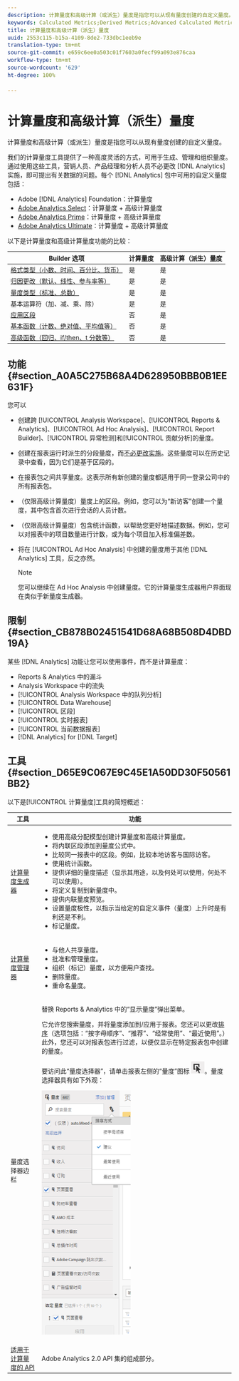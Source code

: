 ```yaml
---
description: 计算量度和高级计算（或派生）量度是指您可以从现有量度创建的自定义量度。
keywords: Calculated Metrics;Derived Metrics;Advanced Calculated Metrics
title: 计算量度和高级计算（派生）量度
uuid: 2553c115-b15a-4109-8de2-733dbc1eeb9e
translation-type: tm+mt
source-git-commit: e659c6ee0a503c01f7603a0fecf99a093e876caa
workflow-type: tm+mt
source-wordcount: '629'
ht-degree: 100%

---
```



# 计算量度和高级计算（派生）量度

计算量度和高级计算（或派生）量度是指您可以从现有量度创建的自定义量度。

我们的计算量度工具提供了一种高度灵活的方式，可用于生成、管理和组织量度。通过使用这些工具，营销人员、产品经理和分析人员不必更改 [!DNL Analytics] 实施，即可提出有关数据的问题。每个 [!DNL Analytics] 包中可用的自定义量度包括：

* Adobe [!DNL Analytics] Foundation：计算量度
* [Adobe Analytics Select](https://www.adobe.com/cn/data-analytics-cloud/analytics/select.html)：计算量度 + 高级计算量度
* [Adobe Analytics Prime](https://www.adobe.com/cn/data-analytics-cloud/analytics/prime.html)：计算量度 + 高级计算量度
* [Adobe Analytics Ultimate](https://www.adobe.com/cn/data-analytics-cloud/analytics/ultimate.html)：计算量度 + 高级计算量度

以下是计算量度和高级计算量度功能的比较：

| Builder 选项 | 计算量度 | 高级计算（派生）量度 |
|---|---|---|
| [格式类型（小数、时间、百分比、货币）](/help/components/c-calcmetrics/c-workflow/cm-workflow/c-build-metrics/cm-build-metrics.md) | 是 | 是 |
| [归因更改（默认、线性、参与率等）](/help/components/c-calcmetrics/c-workflow/cm-workflow/c-build-metrics/m-metric-type-alloc.md) | 是 | 是 |
| [量度类型（标准、总数）](/help/components/c-calcmetrics/c-workflow/cm-workflow/c-build-metrics/m-metric-type-alloc.md) | 是 | 是 |
| 基本运算符（加、减、乘、除） | 是 | 是 |
| [应用区段](/help/components/c-calcmetrics/c-workflow/cm-workflow/c-build-metrics/metrics-with-segments.md) | 否 | 是 |
| [基本函数（计数、绝对值、平均值等）](/help/components/c-calcmetrics/cm-reference/cm-functions.md) | 否 | 是 |
| [高级函数（回归、if/then、t 分数等）](/help/components/c-calcmetrics/cm-reference/cm-adv-functions.md) | 否 | 是 |

## 功能 {#section_A0A5C275B68A4D628950BBB0B1EE631F}

您可以

* 创建跨 [!UICONTROL Analysis Workspace]、[!UICONTROL Reports &amp; Analytics]、[!UICONTROL Ad Hoc Analysis]、[!UICONTROL Report Builder]、[!UICONTROL 异常检测]和[!UICONTROL 贡献分析]的量度。
* 创建在报表运行时派生的分段量度，而[不必更改实施](https://youtu.be/CuQTm9RaUpY)。这些量度可以在历史记录中查看，因为它们是基于区段的。
* 在报表包之间共享量度。这表示所有新创建的量度都适用于同一登录公司中的所有报表包。
* （仅限高级计算量度）量度上的区段。例如，您可以为“新访客”创建一个量度，其中包含首次进行会话的人员计数。
* （仅限高级计算量度）包含统计函数，以帮助您更好地描述数据。例如，您可以对报表中的项目数量进行计数，或为每个项目加入标准偏差数。
* 将在 [!UICONTROL Ad Hoc Analysis] 中创建的量度用于其他 [!DNL Analytics] 工具，反之亦然。

   >[!NOTE]
   >
   >您可以继续在 Ad Hoc Analysis 中创建量度。它的计算量度生成器用户界面现在类似于新量度生成器。

## 限制 {#section_CB878B02451541D68A68B508D4DBD19A}

某些 [!DNL Analytics] 功能让您可以使用事件，而不是计算量度：

* Reports &amp; Analytics 中的漏斗
* Analysis Workspace 中的流失
* [!UICONTROL Analysis Workspace 中的队列分析]
* [!UICONTROL Data Warehouse]
* [!UICONTROL 区段]
* [!UICONTROL 实时报表]
* [!UICONTROL 当前数据报表]
* [!DNL Analytics] for [!DNL Target]

## 工具 {#section_D65E9C067E9C45E1A50DD30F50561BB2}

以下是[!UICONTROL 计算量度]工具的简短概述：

<table id="table_520AFE97DB514958ABE23FD3C9CE0ABD"> 
 <thead> 
  <tr> 
   <th colname="col1" class="entry"> 工具 </th> 
   <th colname="col2" class="entry"> 功能 </th> 
  </tr>
 </thead>
 <tbody> 
  <tr> 
   <td colname="col1"><a href="/help/components/c-calcmetrics/c-workflow/cm-workflow/c-build-metrics/cm-build-metrics.md"  > 计算量度生成器</a> </td> 
   <td colname="col2"> 
    <ul id="ul_E6F02AB9DF204C2F9A0AC92A31594B3E"> 
     <li id="li_A4A6E716374243A190C539A3F4A41C0C">使用高级分配模型创建计算量度和高级计算量度。 </li> 
     <li id="li_C8C97BA4E227463E98077ABA5818FFC6">将内联区段添加到量度公式中。 </li> 
     <li id="li_8503D9E06A3C46569B5CDB4B90F72446">比较同一报表中的区段。例如，比较本地访客与国际访客。 </li> 
     <li id="li_4B528FDE1F96400DBA0D3276408FF919">使用统计函数。 </li> 
     <li id="li_C1162B1EA6784B8189A8A87E2B0DA79A">提供详细的量度描述（显示其用途，以及何处可以使用，何处不可以使用）。 </li> 
     <li id="li_DEA13F5E8BF94AF1B311C467FE6E2A74">将定义复制到新量度中。 </li> 
     <li id="li_8C21F55015D44910904202D2BF74221C">提供内联量度预览。 </li> 
     <li id="li_3704F66C321C477F9D4F52E068C231BD">设置量度极性，以指示当给定的自定义事件（量度）上升时是有利还是不利。 </li> 
     <li id="li_9D45319FA965476FB1C90DE8AA72BBD7">标记量度。 </li> 
    </ul> </td> 
  </tr> 
  <tr> 
   <td colname="col1"><a href="/help/components/c-calcmetrics/c-workflow/cm-workflow/cm-manager.md"  > 计算量度管理器</a> </td> 
   <td colname="col2"> 
    <ul id="ul_E4D20D5DD3904CC6A85785B5BD4C1B1E"> 
     <li id="li_E0B216BA1478406EB6212263DF71D85B">与他人共享量度。 </li> 
     <li id="li_96EB16FAF3454211AAEF78EA5B08927F">批准和管理量度。 </li> 
     <li id="li_3ADBD2428EAC4B0AA61222D87C3AF2B7">组织（标记）量度，以方便用户查找。 </li> 
     <li id="li_726F3C3390744E49BA63606FE196880E">删除量度。 </li> 
     <li id="li_F306BA4FA8AF4A6E987BA62634659A2F">重命名量度。 </li> 
    </ul> </td> 
  </tr> 
  <tr> 
   <td colname="col1"> 量度选择器边栏 </td> 
   <td colname="col2"> <p>替换 <span class="uicontrol">Reports &amp; Analytics</span> 中的“<span class="uicontrol">显示量度</span>”弹出菜单。 </p> <p>它允许您搜索量度，并将量度添加到/应用于报表。您还可以更改<a href="/help/components/c-calcmetrics/c-workflow/cm-workflow/cm-finding.md"  >排序</a>（选项包括：“按字母顺序”、“推荐”、“经常使用”、“最近使用”。）此外，您还可以对报表包进行过滤，以便仅显示在特定报表包中创建的量度。 </p> <p>要访问此“量度选择器”，请单击报表左侧的“量度”图标 <img placement="inline"  src="assets/metrics_icon.png" width="30px" id="image_2C6F20B4E634486B95BACD4CA47EF991" />。量度选择器具有如下外观： </p> <p><img src="assets/metrics_rail.png" width="200px" id="image_379523E9AFEC4CF08D20C42C740AA358" /> </p> </td> 
  </tr> 
  <tr> 
   <td colname="col1"><a href="https://www.adobe.io/apis/experiencecloud/analytics/docs.html#!AdobeDocs/analytics-2.0-apis/master/README.md"  > 适用于计算量度的 API</a> </td> 
   <td colname="col2"> <p>Adobe Analytics 2.0 API 集的组成部分。 </p> </td> 
  </tr> 
 </tbody> 
</table>

